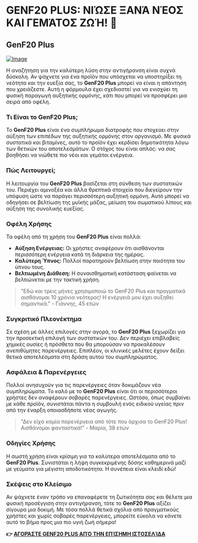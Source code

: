 # GENF20 PLUS: ΝΙΏΣΕ ΞΑΝΆ ΝΈΟΣ ΚΑΙ ΓΕΜΆΤΟΣ ΖΩΉ! 🌟

## GenF20 Plus

[![Image](https://www2.sellhealth.com/21/genf20_plus_dr_lamm_336x280.jpg)](https://gchaffi.com/etTaQ2XW)

Η αναζήτηση για την καλύτερη λύση στην αντιγήρανση είναι συχνά δύσκολη. Αν ψάχνετε για ένα προϊόν που υπόσχεται να υποστηρίξει τη νεότητα και την ευεξία σας, το **GenF20 Plus** μπορεί να είναι η απάντηση που χρειάζεστε. Αυτή η φόρμουλα έχει σχεδιαστεί για να ενισχύει τη φυσική παραγωγή αυξητικής ορμόνης, κάτι που μπορεί να προσφέρει μια σειρά από οφέλη.

### Τι Είναι το GenF20 Plus;

Το **GenF20 Plus** είναι ένα συμπλήρωμα διατροφής που στοχεύει στην αύξηση των επιπέδων της αυξητικής ορμόνης στον οργανισμό. Με φυσικά συστατικά και βιταμίνες, αυτό το προϊόν έχει κερδίσει δημοτικότητα λόγω των θετικών του αποτελεσμάτων. Ο στόχος του είναι απλός: να σας βοηθήσει να νιώθετε πιο νέοι και γεμάτοι ενέργεια.

### Πώς Λειτουργεί;

Η λειτουργία του **GenF20 Plus** βασίζεται στη σύνθεση των συστατικών του. Περιέχει αμινοξέα και άλλα θρεπτικά στοιχεία που διεγείρουν την υπόφυση ώστε να παράγει περισσότερη αυξητική ορμόνη. Αυτό μπορεί να οδηγήσει σε βελτίωση της μυϊκής μάζας, μείωση του σωματικού λίπους και αύξηση της συνολικής ευεξίας.

### Οφέλη Χρήσης

Τα οφέλη από τη χρήση του **GenF20 Plus** είναι πολλά:

- **Αύξηση Ενέργειας:** Οι χρήστες αναφέρουν ότι αισθάνονται περισσότερη ενέργεια κατά τη διάρκεια της ημέρας.
- **Καλύτερη Ύπνος:** Πολλοί παρατηρούν βελτίωση στην ποιότητα του ύπνου τους.
- **Βελτιωμένη Διάθεση:** Η συναισθηματική κατάσταση φαίνεται να βελτιώνεται με την τακτική χρήση.

> "Εδώ και τρεις μήνες χρησιμοποιώ το GenF20 Plus και πραγματικά αισθάνομαι 10 χρόνια νεότερος! Η ενέργειά μου έχει αυξηθεί σημαντικά." - Γιάννης, 45 ετών

### Συγκριτικό Πλεονέκτημα

Σε σχέση με άλλες επιλογές στην αγορά, το **GenF20 Plus** ξεχωρίζει για την προσεκτική επιλογή των συστατικών του. Δεν περιέχει επιβλαβείς χημικές ουσίες ή πρόσθετα που θα μπορούσαν να προκαλέσουν ανεπιθύμητες παρενέργειες. Επιπλέον, οι κλινικές μελέτες έχουν δείξει θετικά αποτελέσματα στη δράση αυτού του συμπληρώματος.

### Ασφάλεια & Παρενέργειες

Πολλοί ανησυχούν για τις παρενέργειες όταν δοκιμάζουν νέα συμπληρώματα. Το καλό με το **GenF20 Plus** είναι ότι οι περισσότεροι χρήστες δεν αναφέρουν σοβαρές παρενέργειες. Ωστόσο, όπως συμβαίνει με κάθε προϊόν, συνιστάται πάντα η συμβουλή ενός ειδικού υγείας πριν από την έναρξη οποιασδήποτε νέας αγωγής.

> "Δεν είχα καμία παρενέργεια από τότε που άρχισα το GenF20 Plus! Αισθάνομαι φανταστικά!" - Μαρία, 38 ετών

### Οδηγίες Χρήσης

Η σωστή χρήση είναι κρίσιμη για τα καλύτερα αποτελέσματα από το **GenF20 Plus**. Συνιστάται η λήψη συγκεκριμένης δόσης καθημερινά μαζί με γεύματα για μέγιστη αποδοτικότητα. Η συνέπεια είναι κλειδί εδώ!

### Σκέψεις στο Κλείσιμο

Αν ψάχνετε έναν τρόπο να επαναφέρετε τη ζωτικότητα σας και θέλετε μια φυσική προσέγγιση στην αντιγήρανση, τότε το **GenF20 Plus** αξίζει σίγουρα μια δοκιμή. Με τόσα πολλά θετικά σχόλια από πραγματικούς χρήστες και χωρίς σοβαρές παρενέργειες, μπορείτε εύκολα να κάνετε αυτό το βήμα προς μια πιο υγιή ζωή σήμερα!



**👉 [ΑΓΟΡΆΣΤΕ GENF20 PLUS ΑΠΌ ΤΗΝ ΕΠΊΣΗΜΗ ΙΣΤΟΣΕΛΊΔΑ](https://gchaffi.com/etTaQ2XW)**